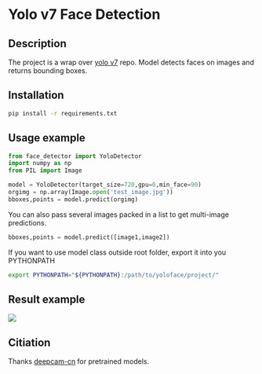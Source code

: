 # Yolo v7 Face Detection

## Description
The project is a wrap over [yolo v7](https://https://github.com/WongKinYiu/yolov7) repo.
Model detects faces on images and returns bounding boxes.
## Installation
```bash
pip install -r requirements.txt
```
## Usage example
```python
from face_detector import YoloDetector
import numpy as np
from PIL import Image

model = YoloDetector(target_size=720,gpu=0,min_face=90)
orgimg = np.array(Image.open('test_image.jpg'))
bboxes,points = model.predict(orgimg)
```
You can also pass several images packed in a list to get multi-image predictions.
```python
bboxes,points = model.predict([image1,image2])
```
If you want to use model class outside root folder, export it into you PYTHONPATH
```bash
export PYTHONPATH="${PYTHONPATH}:/path/to/yoloface/project/"
```

## Result example
<img src=/>

## Citiation
Thanks [deepcam-cn](https://github.com/deepcam-cn/yolov5-face) for pretrained models.
